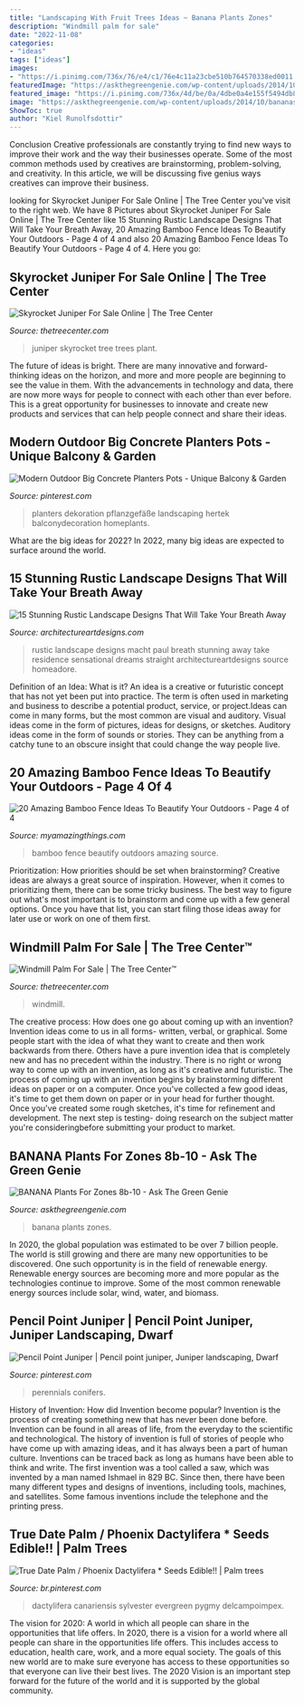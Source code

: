 ```yaml
---
title: "Landscaping With Fruit Trees Ideas ~ Banana Plants Zones"
description: "Windmill palm for sale"
date: "2022-11-08"
categories:
- "ideas"
tags: ["ideas"]
images:
- "https://i.pinimg.com/736x/76/e4/c1/76e4c11a23cbe510b764570338ed0011.jpg"
featuredImage: "https://askthegreengenie.com/wp-content/uploads/2014/10/bananas1.jpg"
featured_image: "https://i.pinimg.com/736x/4d/be/0a/4dbe0a4e155f5494db8d7329c0aa47d6.jpg"
image: "https://askthegreengenie.com/wp-content/uploads/2014/10/bananas1.jpg"
ShowToc: true
author: "Kiel Runolfsdottir"
---
```



Conclusion
Creative professionals are constantly trying to find new ways to improve their work and the way their businesses operate. Some of the most common methods used by creatives are brainstorming, problem-solving, and creativity. In this article, we will be discussing five genius ways creatives can improve their business.

	

		
looking for Skyrocket Juniper For Sale Online | The Tree Center you've visit to the right web. We have 8 Pictures about Skyrocket Juniper For Sale Online | The Tree Center like 15 Stunning Rustic Landscape Designs That Will Take Your Breath Away, 20 Amazing Bamboo Fence Ideas To Beautify Your Outdoors - Page 4 of 4 and also 20 Amazing Bamboo Fence Ideas To Beautify Your Outdoors - Page 4 of 4. Here you go:
		
    
## Skyrocket Juniper For Sale Online | The Tree Center

<img loading=lazy src="https://www.thetreecenter.com/wp-content/uploads/skyrocket-juniper-1.jpg" onerror="this.onerror=null;this.src='https://tse1.mm.bing.net/th?id=OIP.63-jlq2yLg9tYb5Re4YGAgHaHZ&amp;pid=15.1';" alt="Skyrocket Juniper For Sale Online | The Tree Center">

_Source: thetreecenter.com_

>juniper skyrocket tree trees plant. 

	

The future of ideas is bright. There are many innovative and forward-thinking ideas on the horizon, and more and more people are beginning to see the value in them. With the advancements in technology and data, there are now more ways for people to connect with each other than ever before. This is a great opportunity for businesses to innovate and create new products and services that can help people connect and share their ideas.

    
## Modern Outdoor Big Concrete Planters Pots - Unique Balcony &amp; Garden

<img loading=lazy src="https://i.pinimg.com/736x/62/cb/b7/62cbb70f3cd223571c4acb4853b93686.jpg" onerror="this.onerror=null;this.src='https://tse3.mm.bing.net/th?id=OIP.legR86LEuGnhkUbpPyzUJAHaJ4&amp;pid=15.1';" alt="Modern Outdoor Big Concrete Planters Pots - Unique Balcony &amp; Garden">

_Source: pinterest.com_

>planters dekoration pflanzgefäße landscaping hertek balconydecoration homeplants. 

	

What are the big ideas for 2022?
In 2022, many big ideas are expected to surface around the world.

    
## 15 Stunning Rustic Landscape Designs That Will Take Your Breath Away

<img loading=lazy src="https://www.architectureartdesigns.com/wp-content/uploads/2016/10/15-Stunning-Rustic-Landscape-Designs-That-Will-Take-Your-Breath-Away-9-630x946.jpg" onerror="this.onerror=null;this.src='https://tse4.mm.bing.net/th?id=OIP.QdqsCQ0WPR1pvVtu9LNAuwHaLH&amp;pid=15.1';" alt="15 Stunning Rustic Landscape Designs That Will Take Your Breath Away">

_Source: architectureartdesigns.com_

>rustic landscape designs macht paul breath stunning away take residence sensational dreams straight architectureartdesigns source homeadore. 

	

Definition of an Idea: What is it?
An idea is a creative or futuristic concept that has not yet been put into practice. The term is often used in marketing and business to describe a potential product, service, or project.Ideas can come in many forms, but the most common are visual and auditory. Visual ideas come in the form of pictures, ideas for designs, or sketches. Auditory ideas come in the form of sounds or stories. They can be anything from a catchy tune to an obscure insight that could change the way people live.

    
## 20 Amazing Bamboo Fence Ideas To Beautify Your Outdoors - Page 4 Of 4

<img loading=lazy src="http://myamazingthings.com/wp-content/uploads/2016/11/fence-bamboo.jpg" onerror="this.onerror=null;this.src='https://tse3.mm.bing.net/th?id=OIP.5nJvmEkJADLz7thYCgNOwwHaE8&amp;pid=15.1';" alt="20 Amazing Bamboo Fence Ideas To Beautify Your Outdoors - Page 4 of 4">

_Source: myamazingthings.com_

>bamboo fence beautify outdoors amazing source. 

	

Prioritization: How priorities should be set when brainstorming?
Creative ideas are always a great source of inspiration. However, when it comes to prioritizing them, there can be some tricky business. The best way to figure out what's most important is to brainstorm and come up with a few general options. Once you have that list, you can start filing those ideas away for later use or work on one of them first.

    
## Windmill Palm For Sale | The Tree Center™

<img loading=lazy src="https://www.thetreecenter.com/wp-content/uploads/windmill-palm-1.jpg" onerror="this.onerror=null;this.src='https://tse2.mm.bing.net/th?id=OIP.lJ3lSlWTa1NvzX1xKHaQwgHaHa&amp;pid=15.1';" alt="Windmill Palm For Sale | The Tree Center™">

_Source: thetreecenter.com_

>windmill. 

	

The creative process: How does one go about coming up with an invention?
Invention ideas come to us in all forms- written, verbal, or graphical. Some people start with the idea of what they want to create and then work backwards from there. Others have a pure invention idea that is completely new and has no precedent within the industry. There is no right or wrong way to come up with an invention, as long as it's creative and futuristic. The process of coming up with an invention begins by brainstorming different ideas on paper or on a computer. Once you've collected a few good ideas, it's time to get them down on paper or in your head for further thought. Once you've created some rough sketches, it's time for refinement and development. The next step is testing- doing research on the subject matter you're consideringbefore submitting your product to market.

    
## BANANA Plants For Zones 8b-10 - Ask The Green Genie

<img loading=lazy src="https://askthegreengenie.com/wp-content/uploads/2014/10/bananas1.jpg" onerror="this.onerror=null;this.src='https://tse1.mm.bing.net/th?id=OIP.blyJtrf6T2-LDrm3Q5fE-wHaLH&amp;pid=15.1';" alt="BANANA Plants For Zones 8b-10 - Ask The Green Genie">

_Source: askthegreengenie.com_

>banana plants zones. 

	

In 2020, the global population was estimated to be over 7 billion people. The world is still growing and there are many new opportunities to be discovered. One such opportunity is in the field of renewable energy. Renewable energy sources are becoming more and more popular as the technologies continue to improve. Some of the most common renewable energy sources include solar, wind, water, and biomass.

    
## Pencil Point Juniper | Pencil Point Juniper, Juniper Landscaping, Dwarf

<img loading=lazy src="https://i.pinimg.com/736x/76/e4/c1/76e4c11a23cbe510b764570338ed0011.jpg" onerror="this.onerror=null;this.src='https://tse3.mm.bing.net/th?id=OIP.h6pqoE4YiDcsRZFDfqiLHQHaLT&amp;pid=15.1';" alt="Pencil Point Juniper | Pencil point juniper, Juniper landscaping, Dwarf">

_Source: pinterest.com_

>perennials conifers. 

	

History of Invention: How did Invention become popular?
Invention is the process of creating something new that has never been done before. Invention can be found in all areas of life, from the everyday to the scientific and technological. The history of invention is full of stories of people who have come up with amazing ideas, and it has always been a part of human culture. Inventions can be traced back as long as humans have been able to think and write. The first invention was a tool called a saw, which was invented by a man named Ishmael in 829 BC. Since then, there have been many different types and designs of inventions, including tools, machines, and satellites. Some famous inventions include the telephone and the printing press.

    
## True Date Palm / Phoenix Dactylifera * Seeds Edible!! | Palm Trees

<img loading=lazy src="https://i.pinimg.com/736x/4d/be/0a/4dbe0a4e155f5494db8d7329c0aa47d6.jpg" onerror="this.onerror=null;this.src='https://tse1.mm.bing.net/th?id=OIP.Nmmn66xu5hPQW2GhTFAQbwHaJ4&amp;pid=15.1';" alt="True Date Palm / Phoenix Dactylifera * Seeds Edible!! | Palm trees">

_Source: br.pinterest.com_

>dactylifera canariensis sylvester evergreen pygmy delcampoimpex. 

	

The vision for 2020: A world in which all people can share in the opportunities that life offers.
In 2020, there is a vision for a world where all people can share in the opportunities life offers. This includes access to education, health care, work, and a more equal society. The goals of this new world are to make sure everyone has access to these opportunities so that everyone can live their best lives. The 2020 Vision is an important step forward for the future of the world and it is supported by the global community.


